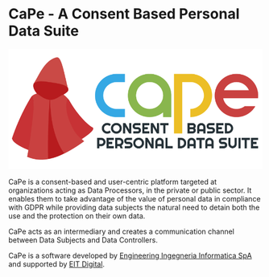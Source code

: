 # CaPe - A Consent Based Personal Data Suite

![cape](cape-logo.png "CaPe")

CaPe is a consent-based and user-centric platform targeted at organizations acting as Data Processors, in the private or public sector.
It enables them to take advantage of the value of personal data in compliance with GDPR while providing data subjects the natural need to detain both the use and the protection on their own data.

CaPe acts as an intermediary and creates a communication channel between Data Subjects and Data Controllers.




CaPe is a software developed by
[Engineering Ingegneria Informatica SpA](http://www.eng.it) and supported by [EIT Digital](https://www.eitdigital.eu/).
